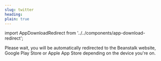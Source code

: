 ```yaml
---
slug: twitter
heading: 
plain: true
---
```


import AppDownloadRedirect from '../../components/app-download-redirect';

<AppDownloadRedirect/>

Please wait, you will be automatically redirected to the Beanstalk website, Google Play Store or Apple App Store depending on the device you're on.